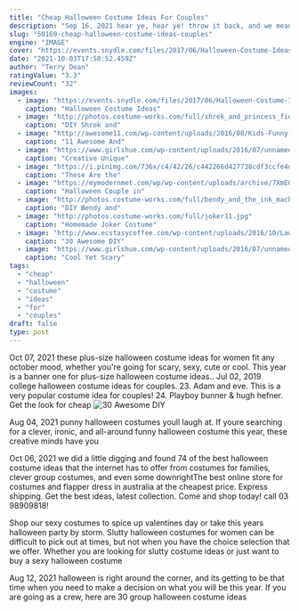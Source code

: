 ```yaml
---
title: "Cheap Halloween Costume Ideas For Couples"
description: "Sep 16, 2021 hear ye, hear ye! throw it back, and we mean way back, this halloween with these regal renaissance costume ideas.Whether you're looking for a best friend halloween costume, a halloween costume for kids, or a halloween costume for couples"
slug: "50169-cheap-halloween-costume-ideas-couples"
engine: "IMAGE"
cover: "https://events.snydle.com/files/2017/06/Halloween-Costume-Ideas-For-Men-2.jpg"
date: "2021-10-03T17:50:52.459Z"
author: "Terry Dean"
ratingValue: "3.3"
reviewCount: "32"
images:
  - image: "https://events.snydle.com/files/2017/06/Halloween-Costume-Ideas-For-Men-2.jpg"
    caption: "Halloween Costume Ideas"
  - image: "http://photos.costume-works.com/full/shrek_and_princess_fiona.jpg"
    caption: "DIY Shrek and"
  - image: "http://awesome11.com/wp-content/uploads/2016/08/Kids-Funny-Halloween-Costumes.jpg"
    caption: "11 Awesome And"
  - image: "https://www.girlshue.com/wp-content/uploads/2016/07/unnamed-file-2406.jpg"
    caption: "Creative Unique"
  - image: "https://i.pinimg.com/736x/c4/42/26/c442266d427738cdf3ccfe4da40244a8.jpg"
    caption: "These Are the"
  - image: "https://mymodernmet.com/wp/wp-content/uploads/archive/7XmEGVVPrMmMOd-eHKhl_1082133491.jpeg"
    caption: "Halloween Couple in"
  - image: "http://photos.costume-works.com/full/bendy_and_the_ink_machine2.jpg"
    caption: "DIY Bendy and"
  - image: "http://photos.costume-works.com/full/joker11.jpg"
    caption: "Homemade Joker Costume"
  - image: "http://www.ecstasycoffee.com/wp-content/uploads/2016/10/Lawn-Ghosts.jpg"
    caption: "30 Awesome DIY"
  - image: "https://www.girlshue.com/wp-content/uploads/2016/07/unnamed-file-5872.jpg"
    caption: "Cool Yet Scary"
tags:
  - "cheap"
  - "halloween"
  - "costume"
  - "ideas"
  - "for"
  - "couples"
draft: false
type: post
---
```


Oct 07, 2021 these plus-size halloween costume ideas for women fit any october mood, whether you're going for scary, sexy, cute or cool. This year is a banner one for plus-size halloween costume ideas.. Jul 02, 2019 college halloween costume ideas for couples. 23. Adam and eve. This is a very popular costume idea for couples! 24. Playboy bunner & hugh hefner.  Get the look for cheap
![30 Awesome DIY](http://www.ecstasycoffee.com/wp-content/uploads/2016/10/Lawn-Ghosts.jpg "30 Awesome DIY")

Aug 04, 2021 punny halloween costumes youll laugh at. If youre searching for a clever, ironic, and all-around funny halloween costume this year, these creative minds have you
<!--inArticleAds-->

<!--galleryOne-->

Oct 06, 2021 we did a little digging and found 74 of the best halloween costume ideas that the internet has to offer from costumes for families, clever group costumes, and even some downrightThe best online store for costumes and flapper dress in australia at the cheapest price. Express shipping. Get the best ideas, latest collection. Come and shop today! call 03 98909818!
<!--inArticleAds-->

<!--galleryTwo-->

Shop our sexy costumes to spice up valentines day or take this years halloween party by storm. Slutty halloween costumes for women can be difficult to pick out at times, but not when you have the choice selection that we offer. Whether you are looking for slutty costume ideas or just want to buy a sexy halloween costume
<!--galleryThree-->

Aug 12, 2021 halloween is right around the corner, and its getting to be that time when you need to make a decision on what you will be this year. If you are going as a crew, here are 30 group halloween costume ideas